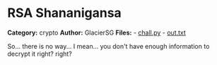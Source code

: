 # RSA Shananigansa
**Category:** crypto
**Author:** GlacierSG
**Files:**
    - [chall.py](./files/chall.py)
    - [out.txt](./files/out.txt)

So... there is no way... I mean... you don't have enough information to decrypt it right?
right?
